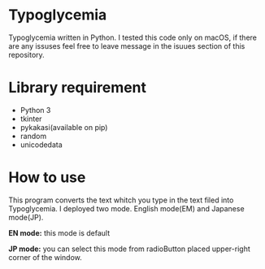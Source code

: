 # Typoglycemia
Typoglycemia written in Python.
I tested this code only on macOS, if there are any issuses feel free to leave message in the isuues section of this repository.

# Library requirement
- Python 3
- tkinter
- pykakasi(available on pip)
- random
- unicodedata

# How to use
This program converts the text whitch you type in the text filed into Typoglycemia.
I deployed two mode. English mode(EM) and Japanese mode(JP).

**EN mode:** this mode is default 

**JP mode:** you can select this mode from radioButton placed upper-right corner of the window.

